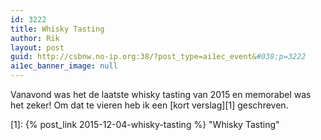 ```yaml
---
id: 3222
title: Whisky Tasting
author: Rik
layout: post
guid: http://csbnw.no-ip.org:38/?post_type=ai1ec_event&#038;p=3222
ai1ec_banner_image: null
---
```

Vanavond was het de laatste whisky tasting van 2015 en memorabel was het zeker! Om dat te vieren heb ik een [kort verslag][1] geschreven.

 [1]: {% post_link 2015-12-04-whisky-tasting %} "Whisky Tasting"